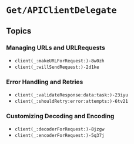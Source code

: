 # ``Get/APIClientDelegate``

## Topics

### Managing URLs and URLRequests

- ``client(_:makeURLForRequest:)-8w0zh``
- ``client(_:willSendRequest:)-2d1ke``

### Error Handling and Retries

- ``client(_:validateResponse:data:task:)-23iyu``
- ``client(_:shouldRetry:error:attempts:)-6tv21``

### Customizing Decoding and Encoding

- ``client(_:decoderForRequest:)-8jzgw``
- ``client(_:encoderForRequest:)-5q37j``
